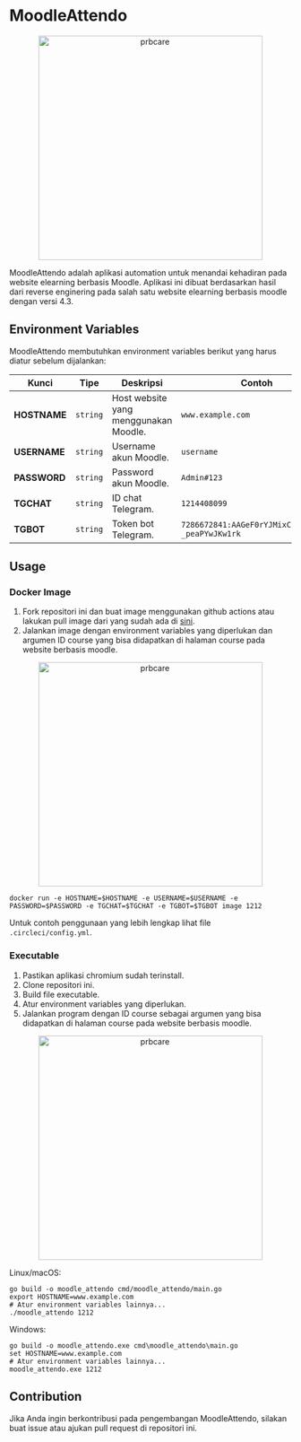 # MoodleAttendo

<p align="center">
<img src="https://github.com/user-attachments/assets/d527ab1e-f907-45b3-9712-135f07faaaee" alt="prbcare" width="400">
</p>

MoodleAttendo adalah aplikasi automation untuk menandai kehadiran pada website elearning berbasis Moodle. Aplikasi ini dibuat berdasarkan hasil dari reverse enginering pada salah satu website elearning berbasis moodle dengan versi 4.3.

## Environment Variables

MoodleAttendo membutuhkan environment variables berikut yang harus diatur sebelum dijalankan:

| **Kunci**    | **Tipe**     | **Deskripsi**                         | **Contoh**                                       |
|--------------|--------------|---------------------------------------|--------------------------------------------------|
| **HOSTNAME** | `string`     | Host website yang menggunakan Moodle. | `www.example.com`                                |
| **USERNAME** | `string`     | Username akun Moodle.                 | `username`                                       |
| **PASSWORD** | `string`     | Password akun Moodle.                 | `Admin#123`                                      |
| **TGCHAT**   | `string`     | ID chat Telegram.                     | `1214408099`                                     |
| **TGBOT**    | `string`     | Token bot Telegram.                   | `7286672841:AAGeF0rYJMixCJHEZ8P_7-_peaPYwJKw1rk` |

## Usage

### Docker Image

1. Fork repositori ini dan buat image menggunakan github actions atau lakukan pull image dari yang sudah ada di [sini](https://ghcr.io/scrkiddie/moodleattendo:latest).
2. Jalankan image dengan environment variables yang diperlukan dan argumen ID course yang bisa didapatkan di halaman course pada website berbasis moodle.

<p align="center">
<img src="https://github.com/user-attachments/assets/9c91fd0e-10a6-4a11-aa5f-59678741a3a2" alt="prbcare" width="400">
</p>

```shell
docker run -e HOSTNAME=$HOSTNAME -e USERNAME=$USERNAME -e PASSWORD=$PASSWORD -e TGCHAT=$TGCHAT -e TGBOT=$TGBOT image 1212
```

Untuk contoh penggunaan yang lebih lengkap lihat file `.circleci/config.yml`.

### Executable
1. Pastikan aplikasi chromium sudah terinstall. 
2. Clone repositori ini.
3. Build file executable.
4. Atur environment variables yang diperlukan.
5. Jalankan program dengan ID course sebagai argumen yang bisa didapatkan di halaman course pada website berbasis moodle.

<p align="center">
<img src="https://github.com/user-attachments/assets/9c91fd0e-10a6-4a11-aa5f-59678741a3a2" alt="prbcare" width="400">
</p>

Linux/macOS:
```shell
go build -o moodle_attendo cmd/moodle_attendo/main.go
export HOSTNAME=www.example.com
# Atur environment variables lainnya...
./moodle_attendo 1212
```

Windows:
```shell
go build -o moodle_attendo.exe cmd\moodle_attendo\main.go
set HOSTNAME=www.example.com
# Atur environment variables lainnya...
moodle_attendo.exe 1212
```


## Contribution
Jika Anda ingin berkontribusi pada pengembangan MoodleAttendo, silakan buat issue atau ajukan pull request di repositori ini.